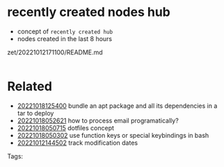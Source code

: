 # recently created nodes hub

- concept of `recently created hub`
- nodes created in the last 8 hours

zet/20221012171100/README.md

```
```


# Related

- [20221018125400](/zet/20221018125400/README.md) bundle an apt package and all its dependencies in a tar to deploy
- [20221018052621](/zet/20221018052621/README.md) how to process email programatically?
- [20221018050715](/zet/20221018050715/README.md) dotfiles concept
- [20221018050302](/zet/20221018050302/README.md) use function keys or special keybindings in bash
- [20221012144502](/zet/20221012144502/README.md) track modification dates

Tags:

    
